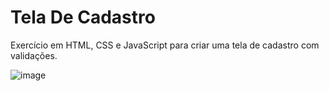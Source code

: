 # Tela De Cadastro
Exercício em HTML, CSS e JavaScript para criar uma tela de cadastro com validações.

![image](https://user-images.githubusercontent.com/86898523/176080473-766e7443-93f0-45f4-b76d-b2b16ed383d6.png)
